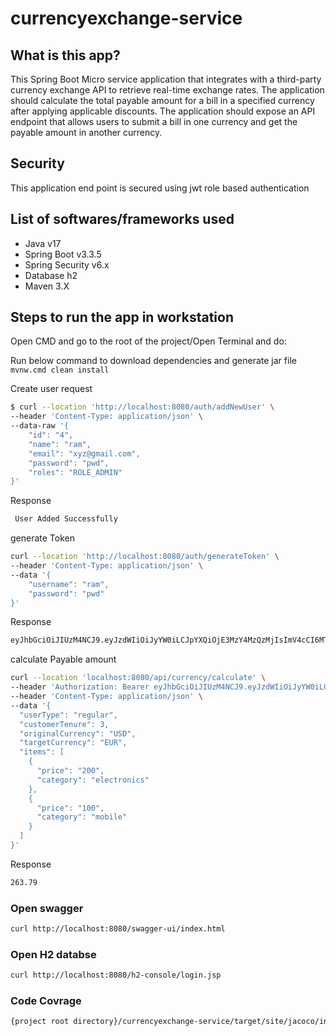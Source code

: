 # currencyexchange-service


## What is this app?
This Spring Boot Micro service  application that integrates with a third-party currency
exchange API to retrieve real-time exchange rates. The application should calculate the total
payable amount for a bill in a specified currency after applying applicable discounts. The
application should expose an API endpoint that allows users to submit a bill in one currency
and get the payable amount in another currency.

## Security
This application end point is secured using jwt role based authentication

## List of softwares/frameworks used
* Java v17
* Spring Boot v3.3.5
* Spring Security v6.x
* Database  h2
* Maven 3.X


## Steps to run the app in workstation

Open CMD and go to the root of the project/Open Terminal and do:

Run below command to download dependencies and generate jar file  
`mvnw.cmd clean install`


Create user request

```bash
$ curl --location 'http://localhost:8080/auth/addNewUser' \
--header 'Content-Type: application/json' \
--data-raw '{
    "id": "4",
    "name": "ram",
    "email": "xyz@gmail.com",
    "password": "pwd",
    "roles": "ROLE_ADMIN"
}'
```

Response

```bash
 User Added Successfully
```
 
generate Token

```bash
curl --location 'http://localhost:8080/auth/generateToken' \
--header 'Content-Type: application/json' \
--data '{
    "username": "ram",
    "password": "pwd"
}'
```

Response

```bash
eyJhbGciOiJIUzM4NCJ9.eyJzdWIiOiJyYW0iLCJpYXQiOjE3MzY4MzQzMjIsImV4cCI6MTczNjg0Mjk2Mn0.Rq7pVCyuP3GUhTS8AaXxtSBo7240DU5o6Gt14aSJ0bVAmp16lfqKqoPvPt2t3okp
```
calculate Payable amount

```bash
curl --location 'localhost:8080/api/currency/calculate' \
--header 'Authorization: Bearer eyJhbGciOiJIUzM4NCJ9.eyJzdWIiOiJyYW0iLCJpYXQiOjE3MzY4MzQzMjIsImV4cCI6MTczNjg0Mjk2Mn0.Rq7pVCyuP3GUhTS8AaXxtSBo7240DU5o6Gt14aSJ0bVAmp16lfqKqoPvPt2t3okp' \
--header 'Content-Type: application/json' \
--data '{
  "userType": "regular",
  "customerTenure": 3,
  "originalCurrency": "USD",
  "targetCurrency": "EUR",
  "items": [
    {
      "price": "200",
      "category": "electronics"
    },
    {
      "price": "100",
      "category": "mobile"
    }
  ]
}'
```

Response

```bash
263.79
```


### Open swagger
```bash
curl http://localhost:8080/swagger-ui/index.html
```

### Open H2 databse
```bash
curl http://localhost:8080/h2-console/login.jsp
```


### Code Covrage
```bash
{project root directory}/currencyexchange-service/target/site/jacoco/index.html
```
